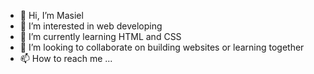 - 👋 Hi, I’m Masiel
- 👀 I’m interested in web developing
- 🌱 I’m currently learning HTML and CSS
- 💞️ I’m looking to collaborate on building websites or learning together
- 📫 How to reach me ...

<!---
Masielmh/Masielmh is a ✨ special ✨ repository because its `README.md` (this file) appears on your GitHub profile.
You can click the Preview link to take a look at your changes.
--->
